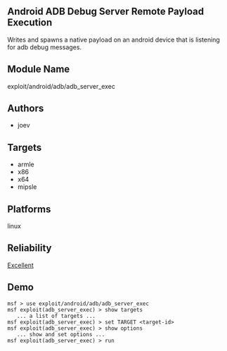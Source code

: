 ## Android ADB Debug Server Remote Payload Execution

Writes and spawns a native payload on an android device that 
is listening for adb debug messages.


## Module Name
exploit/android/adb/adb_server_exec

## Authors
* joev




## Targets
* armle
* x86
* x64
* mipsle


## Platforms
linux

## Reliability
[Excellent](https://github.com/rapid7/metasploit-framework/wiki/Exploit-Ranking)

## Demo

```
msf > use exploit/android/adb/adb_server_exec
msf exploit(adb_server_exec) > show targets
   ... a list of targets ...
msf exploit(adb_server_exec) > set TARGET <target-id>
msf exploit(adb_server_exec) > show options
   ... show and set options ...
msf exploit(adb_server_exec) > run
```
    
    